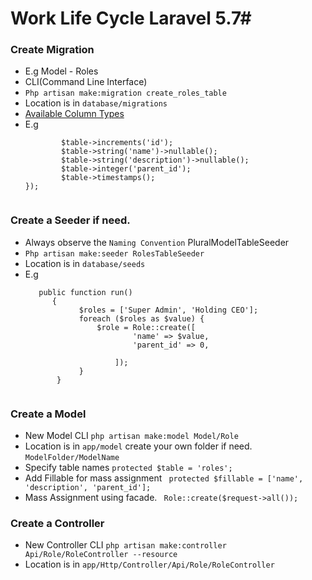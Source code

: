 # Work Life Cycle Laravel 5.7#

### Create Migration ###

* E.g Model - Roles
* CLI(Command Line Interface)
* ```Php artisan make:migration create_roles_table```
* Location is in ```database/migrations``` 
* [Available Column Types](https://laravel.com/docs/5.7/migrations#columns)
* E.g 
    ```Schema::create('roles', function (Blueprint $table) {
            $table->increments('id');
            $table->string('name')->nullable();
            $table->string('description')->nullable();
            $table->integer('parent_id');
            $table->timestamps();
    });
  

### Create a Seeder if need. ###
* Always observe the ```Naming Convention``` PluralModelTableSeeder
* ```Php artisan make:seeder RolesTableSeeder```
* Location is in ```database/seeds```
* E.g
    ```
       public function run()
          {
                $roles = ['Super Admin', 'Holding CEO'];
                foreach ($roles as $value) {
                    $role = Role::create([
                            'name' => $value,
                            'parent_id' => 0,

                        ]);
                }
           }


### Create a Model ###

* New Model CLI ```php artisan make:model Model/Role ``` 
* Location is in ```app/model``` create your own folder if need. ```ModelFolder/ModelName```
* Specify table names ```protected $table = 'roles';```
* Add Fillable for mass assignment ``` protected $fillable = ['name', 'description', 'parent_id'];```
* Mass Assignment using facade. ``` Role::create($request->all());```

### Create a Controller ###

* New Controller CLI ```php artisan make:controller Api/Role/RoleController --resource```
* Location is in   ```app/Http/Controller/Api/Role/RoleController```
